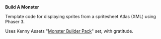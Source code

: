 **Build A Monster**

Template code for displaying sprites from a spritesheet Atlas (XML) using Phaser 3.

Uses Kenny Assets "[Monster Builder Pack](https://kenney.nl/assets/monster-builder-pack)" set, with gratitude.
